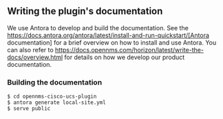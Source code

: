 ## Writing the plugin's documentation

We use Antora to develop and build the documentation.
See the https://docs.antora.org/antora/latest/install-and-run-quickstart/[Antora documentation] for a brief overview on how to install and use Antora.
You can also refer to https://docs.opennms.com/horizon/latest/write-the-docs/overview.html for details on how we develop our product documentation.

### Building the documentation

```
$ cd opennms-cisco-ucs-plugin
$ antora generate local-site.yml
$ serve public
```

